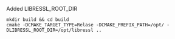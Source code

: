 
Added LIBRESSL_ROOT_DIR 
```
mkdir build && cd build
cmake -DCMAKE_TARGET_TYPE=Relase -DCMAKE_PREFIX_PATH=/opt/ -DLIBRESSL_ROOT_DIR=/opt/libressl ..
```
